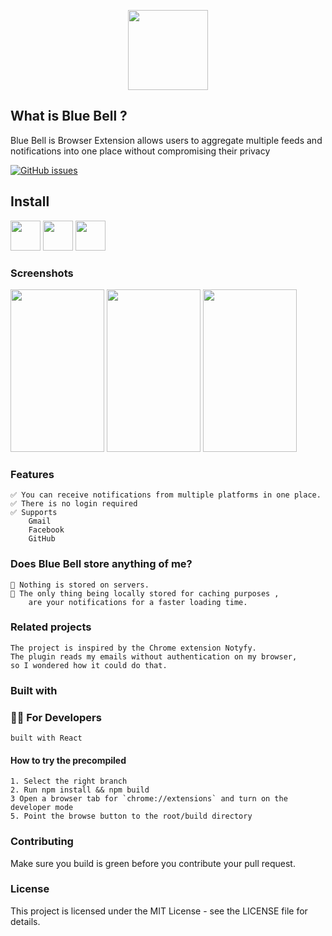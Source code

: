 
<p align="center">
<a href="https://chrome.google.com/webstore/detail/octo-linker/jlmafbaeoofdegohdhinkhilhclaklkp"><img src="https://raw.githubusercontent.com/midhunz/blue-bell-notifier/master/public/img/notification-bell-128.png" width="128"/></a
</p>

## What is Blue Bell ?

Blue Bell is Browser Extension allows users to aggregate multiple feeds and notifications into one place without compromising their privacy


[![GitHub issues](https://img.shields.io/github/issues/midhunz/blue-bell-notifier)](https://github.com/midhunz/blue-bell-notifier/issues)

## Install

<a href="https://chrome.google.com/webstore/detail/octolinker/jlmafbaeoofdegohdhinkhilhclaklkp"><img src="https://raw.githubusercontent.com/alrra/browser-logos/master/src/chrome/chrome_128x128.png" width="48" /></a>
<a href="https://addons.mozilla.org/en-US/firefox/addon/octolinker/"><img src="https://raw.githubusercontent.com/alrra/browser-logos/master/src/firefox/firefox_128x128.png" width="48" /></a>
<a href="https://apps.apple.com/app/octolinker/id1549308269"><img src="https://raw.githubusercontent.com/alrra/browser-logos/master/src/safari/safari_128x128.png" width="48" /></a>

### Screenshots 

<p float="left">
  <img src="https://github.com/midhunz/blue-bell-notifier/blob/master/Documents/screenshots/1.png?raw=true" width="150" height ="260"/>
  <img src="https://github.com/midhunz/blue-bell-notifier/blob/master/Documents/screenshots/2.png?raw=true" width="150" height ="260"/> 
  <img src="https://github.com/midhunz/blue-bell-notifier/blob/master/Documents/screenshots/3.png?raw=true" width="150" height ="260"/>
</p>

### **Features**

    ✅ You can receive notifications from multiple platforms in one place.
    ✅ There is no login required
    ✅ Supports 
        Gmail
        Facebook
        GitHub


### Does Blue Bell store anything of me?
    🔅 Nothing is stored on servers.
    🔅 The only thing being locally stored for caching purposes ,
        are your notifications for a faster loading time.
    

### Related projects

    The project is inspired by the Chrome extension Notyfy.
    The plugin reads my emails without authentication on my browser,
    so I wondered how it could do that. 

### Built with

### 👩‍💻 For Developers
    built with React

#### How to try the precompiled

    1. Select the right branch 
    2. Run npm install && npm build 
    3 Open a browser tab for `chrome://extensions` and turn on the developer mode
    5. Point the browse button to the root/build directory

### Contributing

Make sure you build is green before you contribute your pull request.

### License

This project is licensed under the MIT License - see the LICENSE file for details.

